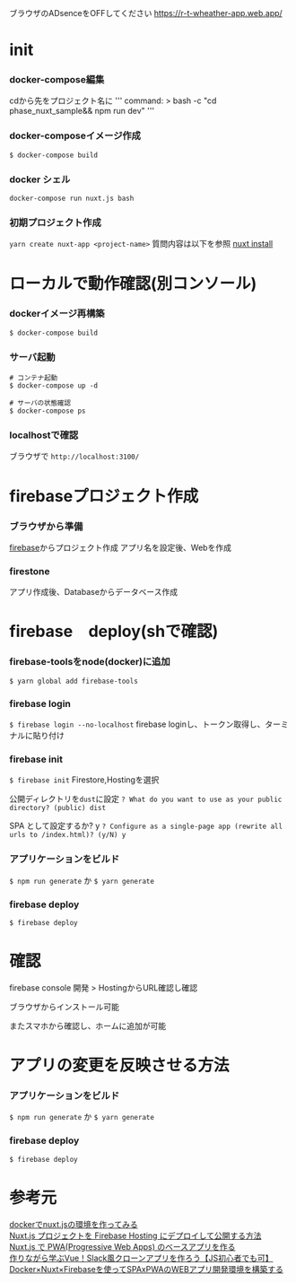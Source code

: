 ブラウザのADsenceをOFFしてください
https://r-t-wheather-app.web.app/

# init
### docker-compose編集
cdから先をプロジェクト名に
'''
    command: >
      bash -c "cd phase_nuxt_sample&&
      npm run dev"
'''

### docker-composeイメージ作成
`$ docker-compose build`

### docker シェル
`docker-compose run nuxt.js bash`

### 初期プロジェクト作成
`yarn create nuxt-app <project-name>`
質問内容は以下を参照
[nuxt install](https://ja.nuxtjs.org/guide/installation/)

# ローカルで動作確認(別コンソール)
### dockerイメージ再構築
`$ docker-compose build`

### サーバ起動
```
# コンテナ起動
$ docker-compose up -d

# サーバの状態確認
$ docker-compose ps
```

### localhostで確認
ブラウザで
`http://localhost:3100/`


# firebaseプロジェクト作成
### ブラウザから準備
[firebase](https://firebase.google.com/?hl=ja)からプロジェクト作成
アプリ名を設定後、Webを作成

### firestone
アプリ作成後、Databaseからデータベース作成

# firebase　deploy(shで確認)
### firebase-toolsをnode(docker)に追加
`$ yarn global add firebase-tools`

### firebase login 
`$ firebase login --no-localhost`
firebase loginし、トークン取得し、ターミナルに貼り付け

### firebase init 
`$ firebase init`
Firestore,Hostingを選択

公開ディレクトリを`dust`に設定
`? What do you want to use as your public directory? (public) dist`

SPA として設定するか? y
`? Configure as a single-page app (rewrite all urls to /index.html)? (y/N) y`

### アプリケーションをビルド
`$ npm run generate`
か
`$ yarn generate`

### firebase deploy
`$ firebase deploy`

# 確認
firebase console
開発 > HostingからURL確認し確認

ブラウザからインストール可能

またスマホから確認し、ホームに追加が可能

# アプリの変更を反映させる方法
### アプリケーションをビルド
`$ npm run generate`
か
`$ yarn generate`

### firebase deploy
`$ firebase deploy`

# 参考元
[dockerでnuxt.jsの環境を作ってみる](https://qiita.com/reflet/items/e7c33f84ab43ab237ee4)<br>
[Nuxt.js プロジェクトを Firebase Hosting にデプロイして公開する方法](https://upd.world/nuxtjs-deploy-firebase-hosting/)<br>
[Nuxt.js で PWA(Progressive Web Apps) のベースアプリを作る](https://riotz.works/articles/lulzneko/2019/05/09/develop-base-app-for-pwa-with-nuxtjs/)<br>
[作りながら学ぶVue！Slack風クローンアプリを作ろう【JS初心者でも可】](https://note.com/cohki0305/n/ne21cd96137ec)<br>
[Docker×Nuxt×Firebaseを使ってSPAxPWAのWEBアプリ開発環境を構築する](https://www.bravesoft.co.jp/blog/archives/3942)
